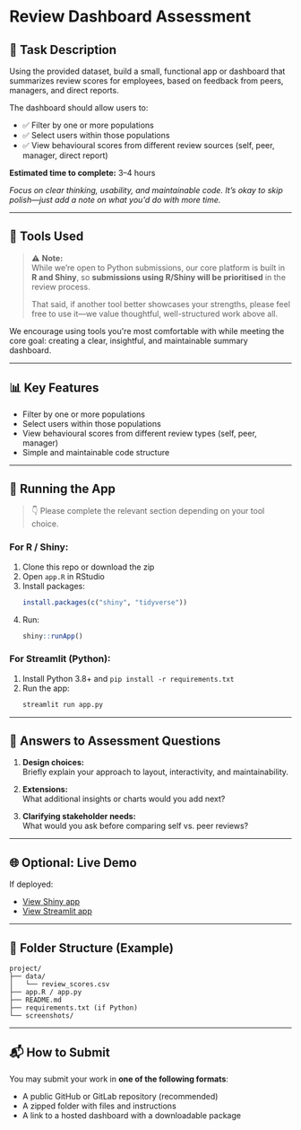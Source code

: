 # Review Dashboard Assessment

## 📝 Task Description
Using the provided dataset, build a small, functional app or dashboard that summarizes review scores for employees, based on feedback from peers, managers, and direct reports.

The dashboard should allow users to:
- ✅ Filter by one or more populations
- ✅ Select users within those populations
- ✅ View behavioural scores from different review sources (self, peer, manager, direct report)

**Estimated time to complete:** 3–4 hours

_Focus on clear thinking, usability, and maintainable code. It’s okay to skip polish—just add a note on what you'd do with more time._

---

## 🔧 Tools Used

> ⚠️ **Note:**  
> While we’re open to Python submissions, our core platform is built in **R and Shiny**, so **submissions using R/Shiny will be prioritised** in the review process.  
>  
> That said, if another tool better showcases your strengths, please feel free to use it—we value thoughtful, well-structured work above all.


We encourage using tools you're most comfortable with while meeting the core goal: creating a clear, insightful, and maintainable summary dashboard.

---

## 📊 Key Features

- Filter by one or more populations
- Select users within those populations
- View behavioural scores from different review types (self, peer, manager)
- Simple and maintainable code structure

---

## 🧭 Running the App

> 👇 Please complete the relevant section depending on your tool choice.

### **For R / Shiny:**

1. Clone this repo or download the zip
2. Open `app.R` in RStudio
3. Install packages:
   ```r
   install.packages(c("shiny", "tidyverse"))
   ```
4. Run:
   ```r
   shiny::runApp()
   ```

### **For Streamlit (Python):**

1. Install Python 3.8+ and `pip install -r requirements.txt`
2. Run the app:
   ```bash
   streamlit run app.py
   ```

---

## 🧩 Answers to Assessment Questions

1. **Design choices:**  
   Briefly explain your approach to layout, interactivity, and maintainability.

2. **Extensions:**  
   What additional insights or charts would you add next?

3. **Clarifying stakeholder needs:**  
   What would you ask before comparing self vs. peer reviews?

---

## 🌐 Optional: Live Demo

If deployed:
- [View Shiny app](https://your-shinyapp-url.shinyapps.io/app-name/)
- [View Streamlit app](https://your-username.streamlit.app/app-name/)

---

## 📂 Folder Structure (Example)

```
project/
├── data/
│   └── review_scores.csv
├── app.R / app.py 
├── README.md
├── requirements.txt (if Python)
└── screenshots/
```

---

## 📬 How to Submit

You may submit your work in **one of the following formats**:
- A public GitHub or GitLab repository (recommended)
- A zipped folder with files and instructions
- A link to a hosted dashboard with a downloadable package
